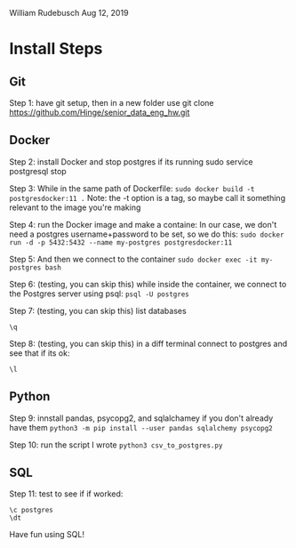 William Rudebusch 
Aug 12, 2019

# Install Steps

## Git
Step 1: have git setup, then in a new folder use
git clone https://github.com/Hinge/senior_data_eng_hw.git

## Docker
Step 2: install Docker and stop postgres if its running 
sudo service postgresql stop

Step 3: While in the same path of Dockerfile: 
`sudo docker build -t postgresdocker:11 .`
Note: the -t option is a tag, so maybe call it something relevant to the image you're making

Step 4: run the Docker image and make a containe:
In our case, we don't need a postgres username+password to be set, so we do this:
`sudo docker run -d -p 5432:5432 --name my-postgres postgresdocker:11`

Step 5: And then we connect to the container
`sudo docker exec -it my-postgres bash`

Step 6: (testing, you can skip this) while inside the container, we connect to the Postgres server using psql:
`psql -U postgres`

Step 7: (testing, you can skip this) list databases 
```\l 
\q
```

Step 8: (testing, you can skip this) in a diff terminal connect to postgres and see that if its ok:
```psql -h localhost -p 5432 -U postgres -W  
\l
```

## Python

Step 9: innstall pandas, psycopg2, and sqlalchamey if you don't already have them
`python3 -m pip install --user pandas sqlalchemy psycopg2`

Step 10: run the script I wrote
`python3 csv_to_postgres.py`

## SQL
Step 11: test to see if if worked:
```psql -h localhost -p 5432 -U postgres -W
\c postgres
\dt
```

Have fun using SQL!